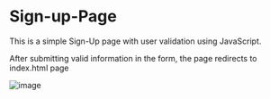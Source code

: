 # Sign-up-Page

This is a simple Sign-Up page with user validation using JavaScript.

After submitting valid information in the form, the page redirects to index.html page 

![image](https://github.com/SangeethaPeddanarappagari/Sign-up-Page/assets/120540077/b4261199-2636-4f4a-bf34-a13b47d1f8d8)

